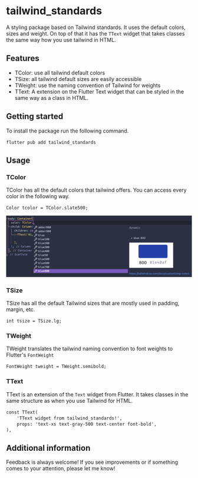 # tailwind_standards
A styling package based on Tailwind standards. It uses the default colors, sizes and weight. On top of that it has the ```TText``` widget that takes classes the same way how you use tailwind in HTML.

## Features
- TColor: use all tailwind default colors
- TSize: all tailwind default sizes are easily accessible
- TWeight: use the naming convention of Tailwind for weights
- TText: A extension on the Flutter Text widget that can be styled in the same way as a class in HTML.

## Getting started

To install the package run the following command.
```
flutter pub add tailwind_standards
```

## Usage

### TColor
TColor has all the default colors that tailwind offers. You can access every color in the following way.
``` 
Color tcolor = TColor.slate500;
```
![Alt text](https://github.com/TiesPol/tailwind_standards/blob/main/assets/read_me/tcolor_preview.png?raw=true "TColor preview")

### TSize
TSize has all the default Tailwind sizes that are mostly used in padding, margin, etc.
```
int tsize = TSize.lg;
```

### TWeight
TWeight translates the tailwind naming convention to font weights to Flutter's ```FontWeight```
```
FontWeight tweight = TWeight.semibold;
```

### TText
TText is an extension of the ```Text``` widget from Flutter. It takes classes in the same structure as when you use Tailwind for HTML.
```
const TText(
    'TText widget from tailwind_standards!',
    props: 'text-xs text-gray-500 text-center font-bold',
),
```
## Additional information

Feedback is always welcome! If you see improvements or if something comes to your attention, please let me know!